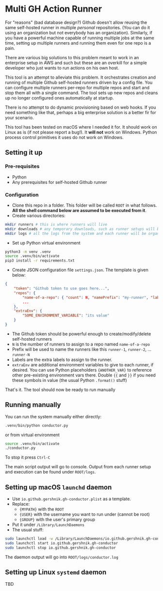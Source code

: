 # Multi GH Action Runner

For "reasons" (bad database design?) Github doesn't allow reusing the same self-hosted runner in multiple _personal_ repositories. (You can do it using an organization but not everybody has an organization). 
Similarly, if you have a powerful machine capable of running multiple jobs at the same time, setting up multiple runners and running them even for one repo is a pain.

There are various big solutions to this problem meant to work in an enterprise setup in AWS and such but these are an overkill for a simple developer who just wants to run actions on his own host.

This tool is an attempt to alleviate this problem. It orchestrates creation and running of multiple Github self-hosted runners driven by a config file. You can configure multiple runners per-repo for multiple repos and start and stop them all with a single command. The tool sets up new repos and cleans up no longer configured ones automatically at startup. 

There is no attempt to do dynamic provisioning based on web hooks. If you need something like that, perhaps a big enterprise solution is a better fir for your scenario.

This tool has been tested on macOS where I needed it for. 
It should work on Linux as is (if not please report a bug!).
It **will not** work on Windows. Python process control primitives it uses do not work on Windows.

## Setting it up

### Pre-requisites

* Python
* Any prerequisites for self-hosted Github runner

### Configuration

* Clone this repo in a folder. This folder will be called `ROOT` in what follows. __All the shell command below are assumed to be executed from it__.
* Create various directories:
```bash
mkdir runners # this is where runners will live
mkdir downloads # any temporary downloads, such as runner setups will be stored there
mkdir logs # all the logs from the system and each runner will be organized here
```
* Set up Python virtual environment
```bash
python3 -m venv .venv
source .venv/bin/activate
pip3 install -r requirements.txt
```
* Create JSON configuration file `settings.json`. The template is given below:
```json
{
    "token": "Github token to use goes here...",
    "repos": {
        "name-of-a-repo": { "count": N, "namePrefix": "my-runner", "labels": ["my-label", ...]}, 
        ...
    },
    "extraEnv": {
        "SOME_ENVIRONMENT_VARIABLE": "its value"
    }
}
```
  * The Github token should be powerful enough to create/modify/delete self-hosted runners
  * `N` is the number of runners to assign to a repo named `name-of-a-repo`
  * Prefix will be used to name the runners like this `runner-1`, `runner-2`, ... `runner-N`
  * Labels are the extra labels to assign to the runner.
  * `extraEnv` are additional environment variables to give to each runner, if desired. You can use Python placeholders `{ANOTHER_VAR}` to reference other pre-existing environment vars there. Double `{{` and `}}` if you need these symbols in value (the usual Python `.format()` stuff)

That's it. The tool should now be ready to run manually

## Running manually

You can run the system manually either directly:

```bash
.venv/bin/python conductor.py
```

or from virtual environment

```bash
source .venv/bin/activate
./conductor.py
```

To stop it press `Ctrl-C`

The main script output will go to console. Output from each runner setup and execution can be found under `ROOT/logs`. 

## Setting up macOS `launchd` daemon

* Use `io.github.gershnik.gh-conductor.plist` as a template. 
* Replace:
    * `{MYPATH}` with the `ROOT`
    * `{USER}` with the username you want to run under (cannot be root)
    * `{GROUP}` with the user's primary group
* Put it under `/Library/LaunchDaemons`
* The usual stuff:
```bash
sudo launchctl load -w /Library/LaunchDaemons/io.github.gershnik.gh-conductor.plist`
sudo launchctl start io.github.gershnik.gh-conductor
sudo launchctl stop io.github.gershnik.gh-conductor
```

The daemon output will go into `ROOT/logs/conductor.log`

## Setting up Linux `systemd` daemon

TBD




